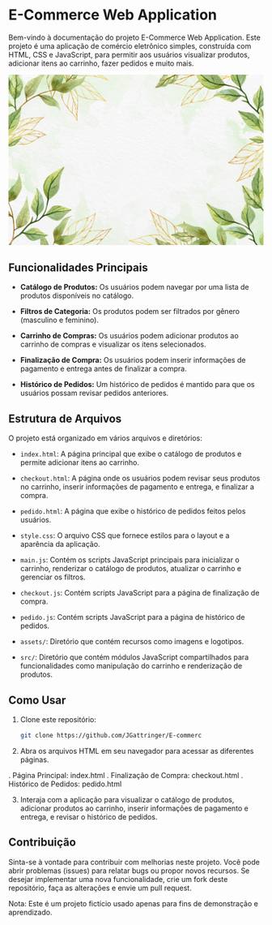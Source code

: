 # E-Commerce Web Application

Bem-vindo à documentação do projeto E-Commerce Web Application. Este projeto é uma aplicação de comércio eletrônico simples, construída com HTML, CSS e JavaScript, para permitir aos usuários visualizar produtos, adicionar itens ao carrinho, fazer pedidos e muito mais.

![E-Commerce](./assets/logo/bg.jpg)

## Funcionalidades Principais

- **Catálogo de Produtos:** Os usuários podem navegar por uma lista de produtos disponíveis no catálogo.

- **Filtros de Categoria:** Os produtos podem ser filtrados por gênero (masculino e feminino).

- **Carrinho de Compras:** Os usuários podem adicionar produtos ao carrinho de compras e visualizar os itens selecionados.

- **Finalização de Compra:** Os usuários podem inserir informações de pagamento e entrega antes de finalizar a compra.

- **Histórico de Pedidos:** Um histórico de pedidos é mantido para que os usuários possam revisar pedidos anteriores.

## Estrutura de Arquivos

O projeto está organizado em vários arquivos e diretórios:

- `index.html`: A página principal que exibe o catálogo de produtos e permite adicionar itens ao carrinho.

- `checkout.html`: A página onde os usuários podem revisar seus produtos no carrinho, inserir informações de pagamento e entrega, e finalizar a compra.

- `pedido.html`: A página que exibe o histórico de pedidos feitos pelos usuários.

- `style.css`: O arquivo CSS que fornece estilos para o layout e a aparência da aplicação.

- `main.js`: Contém os scripts JavaScript principais para inicializar o carrinho, renderizar o catálogo de produtos, atualizar o carrinho e gerenciar os filtros.

- `checkout.js`: Contém scripts JavaScript para a página de finalização de compra.

- `pedido.js`: Contém scripts JavaScript para a página de histórico de pedidos.

- `assets/`: Diretório que contém recursos como imagens e logotipos.

- `src/`: Diretório que contém módulos JavaScript compartilhados para funcionalidades como manipulação do carrinho e renderização de produtos.

## Como Usar

1. Clone este repositório:

   ```bash
   git clone https://github.com/JGattringer/E-commerc
   ```

2. Abra os arquivos HTML em seu navegador para acessar as diferentes páginas.

. Página Principal: index.html
. Finalização de Compra: checkout.html
. Histórico de Pedidos: pedido.html

3. Interaja com a aplicação para visualizar o catálogo de produtos, adicionar produtos ao carrinho, inserir informações de pagamento e entrega, e revisar o histórico de pedidos.

## Contribuição

Sinta-se à vontade para contribuir com melhorias neste projeto. Você pode abrir problemas (issues) para relatar bugs ou propor novos recursos. Se desejar implementar uma nova funcionalidade, crie um fork deste repositório, faça as alterações e envie um pull request.

Nota: Este é um projeto fictício usado apenas para fins de demonstração e aprendizado.
